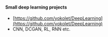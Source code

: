 #### Small deep learning projects
- [https://github.com/yokolet/DeepLearning](https://github.com/yokolet/DeepLearning)
- CNN, DCGAN, RL, RNN etc.
